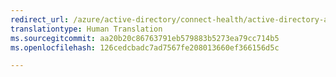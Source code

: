 ```yaml
---
redirect_url: /azure/active-directory/connect-health/active-directory-aadconnect-health-operations
translationtype: Human Translation
ms.sourcegitcommit: aa20b20c86763791eb579883b5273ea79cc714b5
ms.openlocfilehash: 126cedcbadc7ad7567fe208013660ef366156d5c

---
```




<!--HONumber=Feb17_HO2-->


